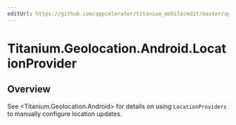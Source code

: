 ```yaml
---
editUrl: https://github.com/appcelerator/titanium_mobile/edit/master/apidoc/Titanium/Geolocation/Android/LocationProvider.yml
---
```

# Titanium.Geolocation.Android.LocationProvider

<TypeHeader/>

## Overview

See <Titanium.Geolocation.Android> for details on using `LocationProviders` to 
manually configure location updates.

<ApiDocs/>
